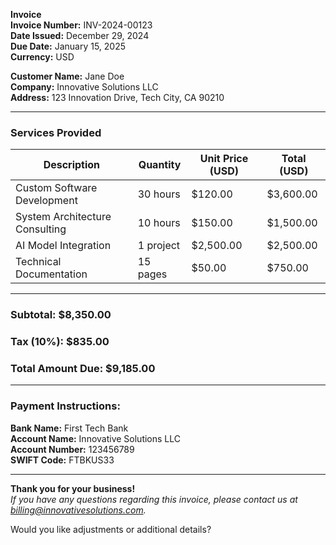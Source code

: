 **Invoice**  
**Invoice Number:** INV-2024-00123  
**Date Issued:** December 29, 2024  
**Due Date:** January 15, 2025  
**Currency:** USD

**Customer Name:** Jane Doe  
**Company:** Innovative Solutions LLC  
**Address:** 123 Innovation Drive, Tech City, CA 90210

---

### **Services Provided**

| **Description**                | **Quantity** | **Unit Price (USD)** | **Total (USD)** |
| ------------------------------ | ------------ | -------------------- | --------------- |
| Custom Software Development    | 30 hours     | $120.00              | $3,600.00       |
| System Architecture Consulting | 10 hours     | $150.00              | $1,500.00       |
| AI Model Integration           | 1 project    | $2,500.00            | $2,500.00       |
| Technical Documentation        | 15 pages     | $50.00               | $750.00         |

---

### **Subtotal:** $8,350.00

### **Tax (10%):** $835.00

### **Total Amount Due:** $9,185.00

---

### **Payment Instructions:**

**Bank Name:** First Tech Bank  
**Account Name:** Innovative Solutions LLC  
**Account Number:** 123456789  
**SWIFT Code:** FTBKUS33

---

**Thank you for your business!**  
_If you have any questions regarding this invoice, please contact us at billing@innovativesolutions.com._

Would you like adjustments or additional details?
